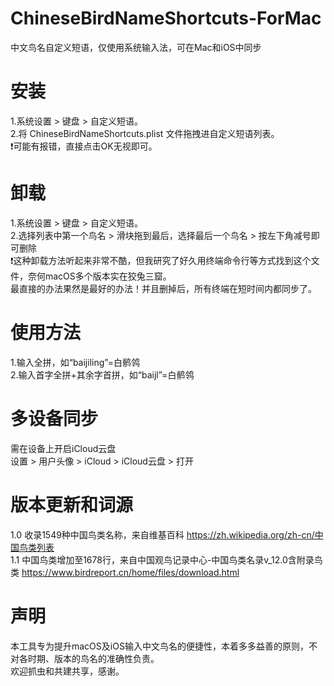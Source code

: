 # ChineseBirdNameShortcuts-ForMac
中文鸟名自定义短语，仅使用系统输入法，可在Mac和iOS中同步

# 安装
1.系统设置 > 键盘 > 自定义短语。<br>
2.将 ChineseBirdNameShortcuts.plist 文件拖拽进自定义短语列表。<br>
❗️可能有报错，直接点击OK无视即可。<br>

# 卸载
1.系统设置 > 键盘 > 自定义短语。<br>
2.选择列表中第一个鸟名 > 滑块拖到最后，选择最后一个鸟名 > 按左下角减号即可删除<br>
❗️这种卸载方法听起来非常不酷，但我研究了好久用终端命令行等方式找到这个文件，奈何macOS多个版本实在狡兔三窟。<br>
最直接的办法果然是最好的办法！并且删掉后，所有终端在短时间内都同步了。

# 使用方法
1.输入全拼，如“baijiling”=白鹡鸰<br>
2.输入首字全拼+其余字首拼，如“baijl”=白鹡鸰<br>

# 多设备同步
需在设备上开启iCloud云盘<br>
设置 > 用户头像 > iCloud > iCloud云盘 > 打开<br>

# 版本更新和词源
1.0  收录1549种中国鸟类名称，来自维基百科 https://zh.wikipedia.org/zh-cn/中国鸟类列表 <br>
1.1  中国鸟类增加至1678行，来自中国观鸟记录中心-中国鸟类名录v_12.0含附录鸟类 https://www.birdreport.cn/home/files/download.html <br>

# 声明
本工具专为提升macOS及iOS输入中文鸟名的便捷性，本着多多益善的原则，不对各时期、版本的鸟名的准确性负责。<br>
欢迎抓虫和共建共享，感谢。<br>
